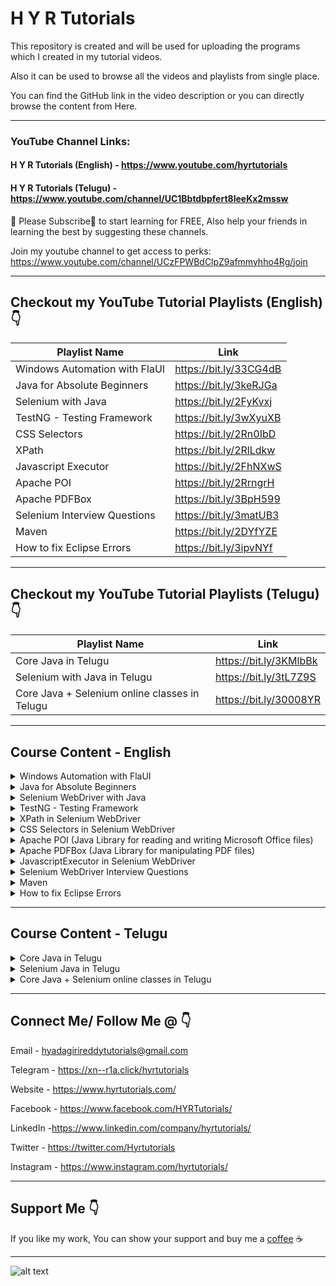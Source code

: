 # H Y R Tutorials

This repository is created and will be used for uploading the programs which I created in my tutorial videos.

Also it can be used to browse all the videos and playlists from single place.

You can find the GitHub link in the video description or you can directly browse the content from Here.

***

### YouTube Channel Links: 
#### H Y R Tutorials (English) - https://www.youtube.com/hyrtutorials
#### H Y R Tutorials (Telugu) - https://www.youtube.com/channel/UC1Bbtdbpfert8leeKx2mssw <br />

🙏 Please Subscribe🔔 to start learning for FREE, Also help your friends in learning the best by suggesting these channels.

Join my youtube channel to get access to perks:
https://www.youtube.com/channel/UCzFPWBdClpZ9afmmyhho4Rg/join

***

## Checkout my YouTube Tutorial Playlists (English) 👇

| Playlist Name  | Link   |
| ------------- |-------------|
| Windows Automation with FlaUI |https://bit.ly/33CG4dB |
| Java for Absolute Beginners | https://bit.ly/3keRJGa |
| Selenium with Java     | https://bit.ly/2FyKvxj |
| TestNG - Testing Framework     | https://bit.ly/3wXyuXB |
| CSS Selectors | https://bit.ly/2Rn0IbD |
| XPath | https://bit.ly/2RlLdkw |
| Javascript Executor | https://bit.ly/2FhNXwS |
| Apache POI | https://bit.ly/2RrngrH |
| Apache PDFBox | https://bit.ly/3BpH599 |
| Selenium Interview Questions | https://bit.ly/3matUB3 |
| Maven | https://bit.ly/2DYfYZE |
| How to fix Eclipse Errors |https://bit.ly/3ipvNYf |

***

## Checkout my YouTube Tutorial Playlists (Telugu) 👇

| Playlist Name  | Link   |
| ------------- |-------------|
| Core Java in Telugu | https://bit.ly/3KMlbBk |
| Selenium with Java in Telugu | https://bit.ly/3tL7Z9S |
| Core Java + Selenium online classes in Telugu| https://bit.ly/30008YR |

***
## Course Content - English
<details>
<summary>Windows Automation with FlaUI</summary>

1. [Basics of Windows Automation](https://youtu.be/tb1BgILHXCY)
2. [Tools available for Windows Automation](https://youtu.be/qZKGFNv6kLA)
3. [What is FlaUI? Libraries provided by FlaUI?](https://youtu.be/qhPSfkdNJ04)
4. [Downloading and Installation of Visual Studio](https://youtu.be/jmrxsReIJwc)
5. [Project creation in Visual Studio](https://youtu.be/qPhfXR8vDME)
6. [Installation of FlaUI | Windows Automation Tool](https://youtu.be/86wfAnfgqGg)
7. [GUI Inspecting Tools for Windows Applications](https://youtu.be/2rE9dsTXUQE)
8. [Installation of Accessibility Tool - FlaUInspect](https://youtu.be/VYmxWXCGGB0)
9. [Working with Accessibility Tool - FlaUInspect](https://youtu.be/790e_YlV16A)
10. [Launching Windows Application using FlaUI](https://youtu.be/b7Qjsbl1jqE)
11. [Handling Different Types of Controls with FlaUI](https://youtu.be/nCEjzeHmEvk)
12. [Element finding mechanisms in FlaUI](https://youtu.be/7OwF3oXhw14)
13. [Finding Control with Multiple conditions in FlaUI](https://youtu.be/jANcYTmaSNc)
14. [Handling of menu and context menu with FlaUI](https://youtu.be/Ru-M6Tb2Jvw)
15. [Perform Mouse actions using FlaUI](https://youtu.be/eLeVOthqdOo)
16. [Perform Keyboard actions using FlaUI](https://youtu.be/IADVtmY3JVk)
17. [Capture Screenshots using FlaUI](https://youtu.be/7vCZh9VZLvg)
18. [Accessing Standard UIA Properties using FlaUI](https://youtu.be/EOKPiLykNVE)
</details>

<details>
<summary>Java for Absolute Beginners</summary>

1. [Part 1 - Introduction to Java](https://youtu.be/fPxY4hujnq4)
2. [Part 2 - How to Download & Install Java 8 on Windows 10](https://youtu.be/KG0aZOQHHhg)
3. [Part 3 - How to Download & Install Java 11 on Windows 10](https://youtu.be/BP7PgSofmzg)
4. [Part 4 - How to Download and Install Eclipse on Windows 10](https://youtu.be/Mm7JEgWlDsY)
5. [Part 5 - Write your First Java Program with Eclipse IDE](https://youtu.be/DDiVOF0EqGA)
6. [Part 6 - Execute Java Program from Command Prompt](https://youtu.be/mUELIhr5mks)
7. [Part 7 - Variables in Java](https://youtu.be/iM7uec02OlA)
8. [Part 8 - DataTypes in Java](https://youtu.be/L_SUrVJoQHA)
9. [Part 9 - Getting user input data in Java using scanner class](https://youtu.be/b9i-yId8GxI)
10. [Part 10 - Operators in Java](https://youtu.be/WR3oP3dI6l8)
11. [Part 11 - Decision Making Statements (if and if-else) in Java](https://youtu.be/DQjnttmFwHw)
12. [Part 12 - Decision Making Statements (switch) in Java](https://youtu.be/L9bdGbyMNpw)
13. [Part 13 - Looping Statements (while and do-while) in Java](https://youtu.be/HfBBFSpBKYM)
14. [Part 14 - Arrays in Java](https://youtu.be/p6xXuVoo8gI)
15. [Part 15 - Looping Statements (for and foreach) in Java](https://youtu.be/AWdXsNB4TfI)
16. [Part 16 - Methods in Java](https://youtu.be/8Cie6S3Y2rQ)
17. [Part 17 - Class and Object in Java](https://youtu.be/WCfRhPd5Wzo)
18. [Part 18 - Constructors in Java](https://youtu.be/WGYgM7dlet4)
19. [Part 19 - This keyword in Java](https://youtu.be/3gAjQkzzrcM)
</details>

<details>
<summary>Selenium WebDriver with Java</summary>

1. [Introduction to Selenium](https://youtu.be/nE3JJQ5zALE)
2. [Downloading and Setting up Selenium WebDriver](https://youtu.be/BbQyHKcdbD8)
3. [Launch Chrome & Firefox Browsers using Selenium WebDriver](https://youtu.be/RgFREgOgSlE)
4. [Auto download Driver Executables using WebDriverManager](https://youtu.be/tdA3tSl0jUg)
5. [Desired Capabilities and Chrome Options in Selenium WebDriver](https://youtu.be/lvIXXilkw60)
6. [Different Locators Available in Selenium WebDriver](https://youtu.be/ZukVi_Qbm58)
7. [Navigation Methods in Selenium WebDriver](https://youtu.be/wlu6pr_QPXQ)
8. [Handling of Basic HTML Controls using Selenium WebDriver](https://youtu.be/Nyx955Dl058)
9. [Handling of HTML Dropdown using Selenium WebDriver](https://youtu.be/WRLZASByeiE)
10. [How to handle Alerts in Selenium WebDriver](https://youtu.be/Ogo_t1c-TN4)
11. [How to handle Multiple Windows in Selenium WebDriver](https://youtu.be/InTZhbAWCrU)
12. [How to Handle Frames in Selenium WebDriver](https://youtu.be/INdpVD26sDI)
13. [XPath vs CSS Selector in Selenium WebDriver](https://youtu.be/d4iJrWsdT4E)
14. [Capture Screenshots using Selenium WebDriver](https://youtu.be/Ld9qJ4psQmI)
15. [PageLoadTimeOut in Selenium WebDriver](https://youtu.be/PZXw8GlV5-o)
16. [Implicit Wait Timeout in Selenium WebDriver](https://youtu.be/OOMer-N5WY4)
17. [Handling of Bootstrap Dropdowns using Selenium WebDriver](https://youtu.be/jBVtlGTOWu0)
18. [How to handle Permission Pop-ups using Selenium WebDriver?](https://youtu.be/deKXbbIHD4w)
19. [How to download files in Chrome, Firefox & Edge browsers using Selenium WebDriver?](https://youtu.be/15-ayP0sukA)
20. [Remove "Chrome is being controlled by automated test software" message using Selenium WebDriver](https://youtu.be/KAbllhPomwE)
21. [How to handle Calendars using Selenium WebDriver | Selenium |](https://youtu.be/HqzlDEPdJ3w)
</details>

<details>
<summary>TestNG - Testing Framework</summary>

1. [Part 1 - Introduction to TestNG](https://youtu.be/LQ72KZAg0QE)
2. [Part 2 - Installation of TestNG](https://youtu.be/EIPHiYYMD0g)
3. [Part 3 - Create and run your first TestNG test](https://youtu.be/k_zFvArWWTs)
4. [Part 4 - Basic structure of TestNG xml file](https://youtu.be/iEOZ2FmTWe0)
5. [Part 5 - Assertions in TestNG](https://youtu.be/MccoImse-qg)
6. [Part 6 - Hard Assertions vs Soft Assertions in TestNG](https://youtu.be/qaLOTq2zPXU)
7. [Part 7 - TestNG annotations and the flow of execution](https://youtu.be/I32ASJ7ICBo)
8. [Part 8 - Parameters in TestNG](https://youtu.be/w7ObteNcxVA)
9. [Part 9 - Optional Parameters in TestNG](https://youtu.be/e-MKvkZrCJ8)
10. [Part 10 - How to enable or disable test cases from testng xml file](https://youtu.be/vCQ-coMJ90k)
11. [Part 11 - How to prioritize your tests in TestNG](https://youtu.be/3kVJ9Yi3ruA)
12. [Part 12 - How to ignore tests in TestNG](https://youtu.be/iqkCLlpw3JQ)
13. [Part 13 - How to group your tests in TestNG](https://youtu.be/nm3J-TivIVs)
14. [Part 14 - How to create the test dependencies in TestNG](https://youtu.be/QOF4t3UfgUI)
15. [Part 15 - How to create the test group dependencies in TestNG](https://youtu.be/_0kSbiOOnO4)
16. [Part 16 - What is a Dataprovider and how to use it in TestNG](https://youtu.be/Zi1U-8qvWSs)
17. [Part 17 - Parameters of Test Method and Return types of Dataprovider](https://youtu.be/90_Pv6ixtj0)
18. [Part 18 - How to use the dataprovider partially in TestNG](https://youtu.be/do0Bql_QVhg)
19. [Part 19 - How to create the dataprovider in a separate class](https://youtu.be/RZov5D58p2Q)
20. [Part 20 - Integration of Excel with Dataprovider](https://youtu.be/t8zlxZ1CwKw)
21. [Part 21 - Parallel execution with DataProvider in TestNG](https://youtu.be/T6XCjr98bA8)
22. [Part 22 - How to use timeout & expectedExceptions attributes in TestNG](https://youtu.be/ZU6qdmW0SmY)
23. [Part 23 - Execute your tests in parallel using TestNG](https://youtu.be/lMzdCHom2vs)
24. [Part 24 - How to use invocationCount, invocationTimeOut & threadPoolSize in TestNG](https://youtu.be/qIENXnWJLpI)
25. [Part 25 - TestNG Listeners](https://youtu.be/neG1AJCH_3Q)
26. [Part 26 - Capture screenshots for only failed tests in TestNG](https://youtu.be/S5wJYCHrUQ4)
</details>

<details>
<summary>XPath in Selenium WebDriver</summary>

1. [What is XPath? Types of XPath? How to write XPath?](https://youtu.be/Em2PfKQ26Zw)
2. [XPath Operators & XPath Functions - and, or, text, contains, starts-with and normalize-space](https://youtu.be/OTStvDR_jF4)
3. [XPath Axes - ancestor, parent, following-sibling, preceding-sibling, child and descendant](https://youtu.be/aAWvwGFkySI)
</details>

<details>
<summary>CSS Selectors in Selenium WebDriver</summary>

1. [Part 1 - What is CSS Selector & Types of CSS Selector](https://youtu.be/DlsmZ1hdgPI)
2. [Part 2 - CSS Simple Selectors](https://youtu.be/JMlXasD2UhU)
3. [Part 3 - CSS Attribute Selectors](https://youtu.be/pZPNJ41ePmE)
4. [Part 4 - CSS Combinator selectors](https://youtu.be/vQvs1WSQwI0)
5. [Part 5 - Conditions and Pseudo Classes in CSS Selectors](https://youtu.be/dwB9jkFaiuU)
</details>

<details>
<summary>Apache POI (Java Library for reading and writing Microsoft Office files)</summary>

1. [Part 1 - Introduction to Apache POI](https://youtu.be/mHHflDVLD0o)
2. [Part 2 - How to Create Excel File using Apache POI](https://youtu.be/q-fREhjTmNk)
3. [Part 3 - How to Read Excel File using Apache POI](https://youtu.be/JAyJSffgm7c)
</details>

<details>
<summary>Apache PDFBox (Java Library for manipulating PDF files)</summary>

1. [How to read the data from PDF file using Apache PDFBox](https://youtu.be/9O_y9wI7P0A)
</details>

<details>
<summary>JavascriptExecutor in Selenium WebDriver</summary>

1. [What is JavascriptExecutor in Selenium WebDriver?](https://youtu.be/vwdNFoS9aQM)
2. [Enter Text into a Textbox using JavascriptExecutor in Selenium WebDriver](https://youtu.be/AHUhFgWYtAA)
3. [Perform Click Operation using JavascriptExecutor in Selenium WebDriver](https://youtu.be/sXCTNmOmB_s)
4. [Perform Scroll Operations using Javascript Executor in Selenium WebDriver](https://youtu.be/3c2rE51MzWI)
5. [Highlight Web Elements using JavascriptExecutor in Selenium WebDriver](https://youtu.be/mTkeNj5tglw)
</details>

<details>
<summary>Selenium WebDriver Interview Questions</summary>

1. [What is the meaning of WebDriver driver = new ChromeDriver() in Selenium WebDriver?](https://youtu.be/ZJI2sdTLVEg)
2. [Why do we need to typecast the WebDriver Instance to use TakeScreenshot or JavascriptExecutor?](https://youtu.be/I2Dc6TOzPVQ)
3. [How to Find Broken Links using Selenium WebDriver?](https://youtu.be/3liZaog-xXM)
4. [How to Find Broken Images using Selenium WebDriver?](https://youtu.be/6NXZQYs-Eig)
5. [What is the difference between findElement and findElements in #Selenium WebDriver?](https://youtu.be/NInJVd6aBKM)
6. [What is the difference between driver.close() and driver.quit() in Selenium WebDriver?](https://youtu.be/-2h8wAgzvHo)
7. [What is the difference between driver.get() and driver.navigate().to() in Selenium WebDriver?](https://youtu.be/VU1yut6JEHs)
</details>

<details>
<summary>Maven</summary>

1. [Install Maven on Windows](https://youtu.be/-6Gq_lQbR_c)
</details>

<details>
<summary>How to fix Eclipse Errors</summary>

1. [How to fix error "A JRE or JDK must be available in order to run Eclipse" ](https://youtu.be/duE6IfQfzKY)
2. [How to fix "Failed to load the JNI shared library" error](https://youtu.be/4Y9mjyxO8EY)
</details>

***

## Course Content - Telugu
<details>
<summary>Core Java in Telugu</summary>

1. [P0 - Java Course Introduction](https://youtu.be/_3GP0qyTbsI)
2. [P1 - Introduction to Programming](https://youtu.be/6vbgKKSYdBA)
3. [P2 - Introduction to Java](https://youtu.be/ILFg074rlNY)
4. [P3 - Downloading and Installation of Java version 8](https://youtu.be/_0sfaKYTlmA)
5. [P4 - Downloading and Installation of Java version 11 and 17 ](https://youtu.be/Nm6Q-91j6kY)
6. [P5 - Which version of java should be installed in our machine](https://youtu.be/HddwqIDGkg8)
7. [P6 - Tools required for writing and executing Java programs](https://youtu.be/C8ofg23qLNA)
8. [P7 - Writing and Executing our first java program using Notepad and Command Prompt](https://youtu.be/RXqpwLpSdkc)
</details>

<details>
<summary>Selenium Java in Telugu</summary>

1. [Part 0 - Selenium Java in Telugu - Course Introduction](https://youtu.be/Jto7decWdpQ)
2. [Part 1 - Introduction to Selenium WebDriver](https://youtu.be/ItHM9NhtVpE)
3. [Part 2 - Tools & Software required for working with Selenium WebDriver](https://youtu.be/8YjPP3JMQ8w)
4. [Part 3 - Java Basics for working with Selenium WebDriver](https://youtu.be/wgWv_0LB7AE)
5. [Part 4 - Download and Install Selenium WebDriver](https://youtu.be/lFV9roUnTC4)
6. [Part 5 - Launch Chrome & Firefox Browsers using Selenium WebDriver](https://youtu.be/RVaN0e3d9nM)
7. [Part 6 - Auto Download driver executables using WebDriverManager](https://youtu.be/b_LWRht3qYA)
8. [Part 7 - Different Locators available in Selenium WebDriver](https://youtu.be/aIh79kaJ4MI)
9. [Part 8 - How to handle TextBoxes in Selenium WebDriver](https://youtu.be/mx5t9WdTFW8)
10. [Part 9 - How to handle basic html controls in Selenium WebDriver](https://youtu.be/-j_UjVymopg)
11. [Part 10 - How to handle Dropdowns in Selenium WebDriver](https://youtu.be/Q8UK1no-uTA)
12. [Part 11 - Navigation Methods in Selenium WebDriver](https://youtu.be/AlXdRMwILe0)
13. [Part 12 - How to handle alerts in a web page using Selenium WebDriver](https://youtu.be/QxlnLI2GGFQ)
14. [Part 13 - How to handle multiple windows or tabs using Selenium WebDriver](https://youtu.be/HmlCk02iydE)
15. [Part 14 - How to handle frames in a web page using Selenium WebDriver](https://youtu.be/fuc4I0tHVNo)
16. [Part 15 - How to capture screenshots of a web page using Selenium WebDriver](https://youtu.be/TP4zFGgx-PI)
17. [Part 16 - PageLoadTimeout in Selenium WebDriver](https://youtu.be/O2gBdimlDi0)
18. [Part 17 - Implicit Wait Timeout in Selenium WebDriver](https://youtu.be/0Wziy-wwzmM)
19. [Part 18 - Explicit Wait in Selenium WebDriver](https://youtu.be/Hn3hqlszoAs)
20. [Part 19 - How to maximize browser window in Selenium WebDriver](https://youtu.be/POhpyNQeck8)
21. [Part 20 - How to get URL, Title, PageSource using Selenium WebDriver](https://youtu.be/f8xoErVL7QU)
22. [Part 21 - How to get WebElement properties using Selenium WebDriver](https://youtu.be/7WRrpNqmmcE)
23. [Part 22 - XPath Full Course in తెలుగు](https://youtu.be/ilTFwMV3lHk)
24. [Part 23 - Perform Mouse Actions in Selenium WebDriver](https://youtu.be/Sn-ObiJIE5E)
25. [Part 24 - How to handle Calendars using Selenium WebDriver](https://youtu.be/nxdNPaKg7F8)
26. [Part 25 - JavascriptExecutor in Selenium WebDriver](https://youtu.be/owCkCghqU-8)
</details>

<details>
<summary>Core Java + Selenium online classes in Telugu</summary>

1. [Day 1 - Basics of Java ](https://youtu.be/wqDciGAYjtY)
2. [Day 2 - Downloading and Installation of Java 8 version](https://youtu.be/zThaAPQn8BM)
3. [Day 3 - Downloading and Installation of Java 11 and java 17 versions](https://youtu.be/z5Lch1GBqz4)
4. [Day 4 - Downloading and installation of Eclipse](https://youtu.be/FN-sdTMbRpA)
5. [Day 5 - Writing and executing our first java program (Notepad & Eclipse) ](https://youtu.be/i8J1gkeScgI)
6. [Day 6 - Datatypes in Java](https://youtu.be/FPXKMsxmxv4)
7. [Day 7 - Variables in Java](https://youtu.be/DXgGYLelCac)
8. [Day 8 - Operators in Java](https://youtu.be/eFjyJyy8vng)
9. [Day 9 - Decision making statements in Java - Part 1](https://youtu.be/T2yFKxXZd4c)
10. [Day 10 - Decision making statements in Java - Part 2](https://youtu.be/3bhQdAC_afE)
11. [Day 11 - Looping statements in Java - Part 1](https://youtu.be/l6NSM4Rx63c)
12. [Day 12 - Arrays in Java & Looping statements in Java - Part 2](https://youtu.be/HtHJo31NIBw)
13. [Day 13 - Foreach loop in Java](https://youtu.be/C1wCojpSTMk)
14. [Day 14 - Class, Object, Constructors and Methods in Java](https://youtu.be/qWyP9NNDeZc)
15. [Day 15 - String and its Methods in Java](https://youtu.be/NXAyoDwx5iY)
16. [Day 16 - Static and Non-Static in Java ](https://youtu.be/oJ2LY86_T7A)
17. [Day 17 - Object oriented programming principles in Java](https://youtu.be/hJgHM6e47Ic)
18. [Day 18 - OOPs - Part 2 & Handling of Properties File in Java](https://youtu.be/qFY04DHA99c)
19. [Day 19 - Handling of Text File in Java - Part 1](https://youtu.be/vWu77GPcAIE)
20. [Day 20 - Handling of Text File in Java - Part 2](https://youtu.be/WJ3sydy_9-I)
21. [Day 21 - Exception handling in Java - Part 1](https://youtu.be/hoLyvRZq1N8)
22. [Day 22 - Exception handling in Java - Part 2](https://youtu.be/aUqdZJWnNXU)
23. [Day 23 - Collections overview - Part 1](https://youtu.be/lKWf8ghB8EA)
24. [Day 24 - Arraylist in Java](https://youtu.be/gjSONTGpOhA)
25. [Day 25 - Linkedlist & Vector in Java](https://youtu.be/UWuhoZHC9tU)
26. [Day 26 - Hashmap in Java](https://youtu.be/wWhvc0MYYY0)
27. [Day 27 - Accessibility Modifiers, Working with jar, Set in Java](https://youtu.be/GCpmsFqUkQw)
28. [Day 28 - Introduction & Installation of Selenium ](https://youtu.be/fUkoZHLa1Xg)
29. [Day 29 - Maven Basics & Installation of Selenium in Maven Project](https://youtu.be/4y-PDZaVXNY)
30. [Day 30 - Launch  browser using Selenium WebDriver ](https://youtu.be/-F9yLlSs8RY)
31. [Day 31 - Navigate to URL and close the browser in Selenium](https://youtu.be/-BWcANajKK4)
32. [Day 32 - Understand the HTML DOM](https://youtu.be/OGqA6-CPCpE)
33. [Day 33 - Get the Text from any WebElement](https://youtu.be/KZ9bii0PBZw)
34. [Day 34 - XPath - Part 1](https://youtu.be/he_GP9Z8-Uw)
35. [Day 35 - XPath Functions](https://youtu.be/NabcT7AMR4M)
36. [Day 36 - XPath Axes](https://youtu.be/_ttSATamUWo)
37. [Day 37 - Handle Radio Button,  Button, Check Box, Link in Selenium](https://youtu.be/rWPtGqksn5E)
38. [Day 38 - Handle Dropdowns in Selenium](https://youtu.be/BXNzNK2YOTk)
39. [Day 39 - WebDriverManager and Alerts](https://youtu.be/bopEagjCMas)
40. [Day 40 - Handle frames in Selenium](https://youtu.be/qXvqmKQgxIw)
41. [Day 41 - Handle multiple windows in Selenium ](https://youtu.be/yllyS0LZ__o)
42. [Day 42 - Navigation & Timeouts in Selenium](https://youtu.be/_9cmFCzWPgI)
43. [Day 43 - Waits in Selenium](https://youtu.be/S3RE_ODZzE0)
44. [Day 44 - JavascriptExecutor in Selenium](https://youtu.be/4kHfCNxBSSY)
45. [Day 45 - Capture screenshots in Selenium](https://youtu.be/Kv4HkLOooGY)
46. [Day 46 - CSS Selectors in Selenium](https://youtu.be/_XyV2fsw8po)
47. [Day 47 - Mouse & Keyboard actions in Selenium](https://youtu.be/6lbqeljLyeU)
</details>

***

## Connect Me/ Follow Me @ 👇
Email - hyadagirireddytutorials@gmail.com

Telegram - https://xn--r1a.click/hyrtutorials

Website - https://www.hyrtutorials.com/

Facebook - https://www.facebook.com/HYRTutorials/

LinkedIn -https://www.linkedin.com/company/hyrtutorials/

Twitter - https://twitter.com/Hyrtutorials

Instagram - https://www.instagram.com/hyrtutorials/


***

## Support Me 👇
If you like my work, You can show your support and buy me a [coffee](https://www.buymeacoffee.com/yadagirireddy) ☕

***

![alt text][logo]

[logo]: https://1.bp.blogspot.com/-2ay0S4DnE2Y/X10bo891-HI/AAAAAAAABF0/Th_6-D2c8fQTI5KheShLcrWF68LREL-MQCLcBGAsYHQ/w400-h110/output-onlinepngtools%2B%25281%2529.png "H Y R Tutorials"
